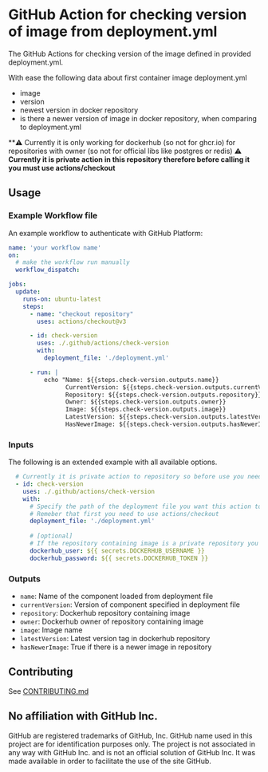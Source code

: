 # GitHub Action for checking version of image from deployment.yml

The GitHub Actions for checking version of the image defined in provided deployment.yml.

With ease the following data about first container image deployment.yml
- image
- version
- newest version in docker repository
- is there a newer version of image in docker repository, when comparing to deployment.yml

**⚠️ Currently it is only working for dockerhub (so not for ghcr.io) for repositories with owner (so not for official libs like postgres or redis)
**⚠️ Currently it is private action in this repository therefore before calling it you must use actions/checkout**

## Usage

### Example Workflow file

An example workflow to authenticate with GitHub Platform:

```yaml
name: 'your workflow name'
on:
  # make the workflow run manually
  workflow_dispatch:

jobs:
  update:
    runs-on: ubuntu-latest
    steps:
      - name: "checkout repository"
        uses: actions/checkout@v3

      - id: check-version
        uses: ./.github/actions/check-version
        with:
          deployment_file: './deployment.yml'

      - run: | 
          echo "Name: ${{steps.check-version.outputs.name}}
                CurrentVersion: ${{steps.check-version.outputs.currentVersion}}
                Repository: ${{steps.check-version.outputs.repository}}
                Owner: ${{steps.check-version.outputs.owner}}
                Image: ${{steps.check-version.outputs.image}}
                LatestVersion: ${{steps.check-version.outputs.latestVersion}}
                HasNewerImage: ${{steps.check-version.outputs.hasNewerImage}}"

```

### Inputs

The following is an extended example with all available options.

```yaml
  # Currently it is private action to repository so before use you need to use actions/checkout first
  - id: check-version
    uses: ./.github/actions/check-version
    with:
      # Specify the path of the deployment file you want this action to update,
      # Remeber that first you need to use actions/checkout
      deployment_file: './deployment.yml'
      
      # [optional]
      # If the repository containing image is a private repository you must specify credentials
      dockerhub_user: ${{ secrets.DOCKERHUB_USERNAME }}
      dockerhub_password: ${{ secrets.DOCKERHUB_TOKEN }}

```

### Outputs

- `name`: Name of the component loaded from deployment file
- `currentVersion`: Version of component specified in deployment file
- `repository`: Dockerhub repository containing image
- `owner`: Dockerhub owner of repository containing image
- `image`: Image name
- `latestVersion`: Latest version tag in dockerhub repository
- `hasNewerImage`: True if there is a newer image in repository

## Contributing

See [CONTRIBUTING.md](CONTRIBUTING.md)

## No affiliation with GitHub Inc.

GitHub are registered trademarks of GitHub, Inc. GitHub name used in this project are for identification purposes only. The project is not associated in any way with GitHub Inc. and is not an official solution of GitHub Inc. It was made available in order to facilitate the use of the site GitHub.
